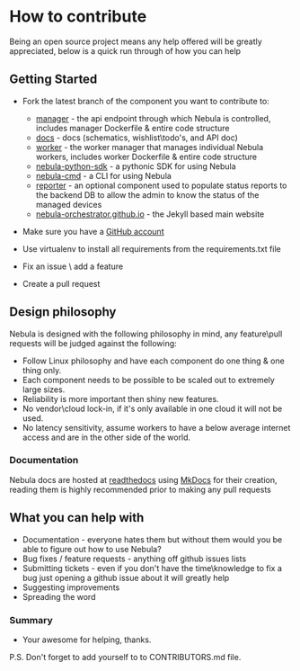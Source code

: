 # How to contribute

Being an open source project means any help offered will be greatly appreciated, below is a quick run through of how you
can help

## Getting Started

* Fork the latest branch of the component you want to contribute to:

    * [manager](https://github.com/nebula-orchestrator/worker) - the api endpoint through which Nebula is controlled, includes manager Dockerfile & entire code structure
    * [docs](https://github.com/nebula-orchestrator/docs) - docs (schematics, wishlist\todo's, and API doc)
    * [worker](https://github.com/nebula-orchestrator/manager) - the worker manager that manages individual Nebula workers, includes worker Dockerfile & entire code structure
    * [nebula-python-sdk](https://github.com/nebula-orchestrator/nebula-python-sdk) - a pythonic SDK for using Nebula
    * [nebula-cmd](https://github.com/nebula-orchestrator/nebula-cmd) - a CLI for using Nebula
    * [reporter](https://github.com/nebula-orchestrator/reporter) - an optional component used to populate status reports to the backend DB to allow the admin to know the status of the managed devices
    * [nebula-orchestrator.github.io](https://github.com/nebula-orchestrator/nebula-orchestrator.github.io) - the Jekyll based main website


* Make sure you have a [GitHub account](https://github.com/signup/free)
* Use virtualenv to install all requirements from the requirements.txt file
* Fix an issue \ add a feature
* Create a pull request

## Design philosophy 
Nebula is designed with the following philosophy in mind, any feature\pull requests will be judged against the following:

* Follow Linux philosophy and have each component do one thing & one thing only.
* Each component needs to be possible to be scaled out to extremely large sizes.
* Reliability is more important then shiny new features.
* No vendor\cloud lock-in, if it's only available in one cloud it will not be used.
* No latency sensitivity, assume workers to have a below average internet access and are in the other side of the world.

### Documentation

Nebula docs are hosted at [readthedocs](http://nebula.readthedocs.io/en/latest/) using [MkDocs](http://www.mkdocs.org/) for their creation, reading them is highly recommended
prior to making any pull requests

## What you can help with

* Documentation - everyone hates them but without them would you be able to figure out how to use Nebula?
* Bug fixes / feature requests - anything off github issues lists
* Submitting tickets - even if you don't have the time\knowledge to fix a bug just opening a github issue about it will greatly help
* Suggesting improvements
* Spreading the word

### Summary

* Your awesome for helping, thanks.

P.S.
Don't forget to add yourself to to CONTRIBUTORS.md file.